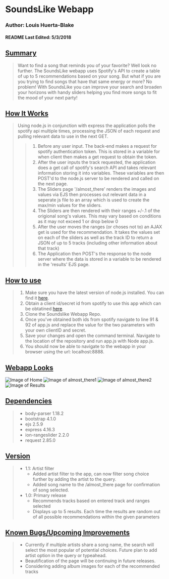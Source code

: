 <h1><b>SoundsLike Webapp</b></h1>

<h3><b>Author: Louis Huerta-Blake</b></h3>
<h4><b>README Last Edited: 5/3/2018</b><h4>

<h2><b><u>Summary</u></b></h2>


>Want to find a song that reminds you of your favorite? Well look no further. The SoundsLike webapp uses Spotify's API to create a table of up to 5 recommendations based on your song. But what if you are you trying to find songs that have that same energy or more? No problem! With SoundsLike you can improve your search and broaden your horizons with handy sliders helping you find more songs to fit the mood of your next party!

<h2><b><u>How It Works</u></b></h2>

>Using node.js in conjunction with express the application polls the spotify api multiple times, processing the JSON of each request and pulling relevant data to use in the next GET.
>>1. Before any user input. The back-end makes a request for spotify authentication token. This is stored in a variable for when client then makes a get request to obtain the token.
>>2. After the user inputs the track requested, the application does a get call of spotify's search API and takes relevant information storing it into variables. These variables are then POST'd to the node.js server to be rendered and called on the next page.
>>3. The Sliders page '/almost_there' renders the images and values via EJS then processes out relevant data in a seperate js file to an array which is used to create the max/min values for the sliders.
>>4. The Sliders are then rendered with their ranges +/-.1 of the origional song's values. This may vary based on conditions as it may not exceed 1 or drop below 0
>>5. After the user moves the ranges (or choses not to) an AJAX get is used for the recommendation. It takes the values set on each of the sliders as well as the track ID to return a JSON of up to 5 tracks (including other information about that track)
>>6. The Application then POST's the response to the node server where the data is stored in a variable to be rendered in the 'results' EJS page.

<h2><b><u>How to use</u></b></h2>

>1. Make sure you have the latest version of node.js installed. You can find it [here](https://nodejs.org/en/download/).
>2. Obtain a client id/secret id from spotify to use this app which can be obtatined [here](https://beta.developer.spotify.com/dashboard/).
>3. Clone the Soundslike Webapp Repo.
>4. Once you've obtained both ids from spotify navigate to line 91 & 92 of app.js and replace the value for the two parameters with your own clientID and secret.
>5. Save your changes and open the command terminal. Navigate to the location of the repository and run app.js with Node app.js.
>6. You should now be able to navigate to the webapp in your browser using the url: localhost:8888.

<h2><b><u>Webapp Looks</u></b></h2>

![Image of Home](https://raw.githubusercontent.com/Equable/SoundsLike/master/images/search.PNG)
![Image of almost_there1](https://raw.githubusercontent.com/Equable/SoundsLike/master/images/almost_there_1.PNG)
![Image of almost_there2](https://raw.githubusercontent.com/Equable/SoundsLike/master/images/almost_there_2.PNG)
![Image of Results](https://raw.githubusercontent.com/Equable/SoundsLike/master/images/results.PNG)

<h2><b><u>Dependencies</u></b></h2>

>* body-parser 1.18.2 </br>
>* bootstrap 4.1.0 </br>
>* ejs 2.5.9 </br>
>* express 4.16.3 </br>
>* ion-rangeslider 2.2.0 </br>
>* request 2.85.0


<h2><b><u>Version</u></b></h2>

>* 1.1: Artist filter
>   * Added artist filter to the app, can now filter song choice further by adding the artist to the query.
>   * Added song name to the /almost_there page for confirmation of song selected.
>* 1.0: Primary release
>   * Recommends tracks based on entered track and ranges selected
>   * Displays up to 5 results. Each time the results are random out of all possible recommendations within the given parameters

<h2><b><u>Known Bugs/Upcoming Improvements</u></b></h2>

>* Currently if multiple artists share a song name, the search will select the most popular of potential choices. Future plan to add artist option in the query or typeahead.
>* Beautification of the page will be continuing in future releases.
>* Considering adding album images for each of the recommended tracks